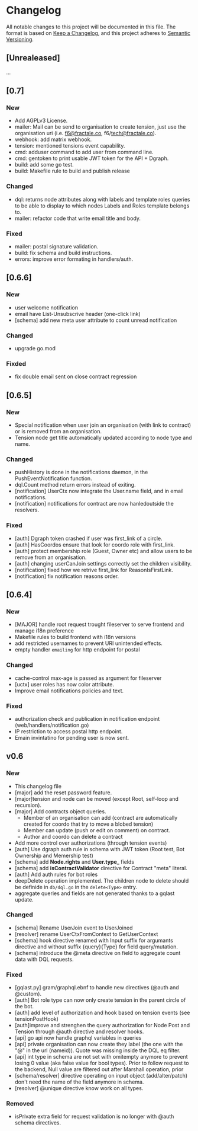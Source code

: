 # Changelog

All notable changes to this project will be documented in this file.
The format is based on [Keep a Changelog](https://keepachangelog.com/en/1.0.0/), and this project adheres to [Semantic Versioning](https://semver.org/spec/v2.0.0.html).


## [Unrealeased]
...

## [0.7]

### New
- Add AGPLv3 License.
- mailer: Mail can be send to organisation to create tension, just use the organisation uri (i.e. f6@fractale.co, f6/tech@fractale.co).
- webhook: add matrix webhook.
- tension: mentioned tensions event capability.
- cmd: adduser command to add user from command line.
- cmd: gentoken to print usable JWT token for the API + Dgraph.
- build: add some go test.
- build: Makefile rule to build and publish release

### Changed
- dql: returns node attributes along with labels and template roles queries to be able to display to which nodes Labels and Roles template belongs to.
- mailer: refactor code that write email title and body.

### Fixed
- mailer: postal signature validation.
- build: fix schema and build instructions.
- errors: improve error formating in handlers/auth.

## [0.6.6]

### New
- user welcome notification
- email have List-Unsubscrive header (one-click link)
- [schema] add new meta user attribute to count unread notification

### Changed
- upgrade go.mod

### Fixded
- fix double email sent on close contract regression


## [0.6.5]

### New
- Special notification when user join an organisation (with link to contract) or is removed from an organisation.
- Tension node get title automatically updated according to node type and name.

### Changed
- pushHistory is done in the notifications daemon, in the PushEventNotification function.
- dql.Count method return errors instead of exiting.
- [notification] UserCtx now integrate the User.name field, and in email notifications.
- [notification] notifications for contract are now hanledoutside the resolvers.

### Fixed
- [auth] Dgraph token crashed if user was first_link of a circle.
- [auth] HasCoordos ensure that look for coordo role with first_link.
- [auth] protect membership role (Guest, Owner etc) and allow users to be remove from an organisation.
- [auth] changing userCanJoin settings correctly set the children visibility.
- [notification] fixed how we retrive first_link for ReasonIsFirstLink.
- [notification] fix notification reasons order.


## [0.6.4]

### New
- [MAJOR] handle root request trought fileserver to serve frontend and manage i18n preference
- Makefile rules to build frontend with i18n versions
- add restricted usernames to prevent URI unintended effects.
- empty handler `emailing` for http endpoint for postal
### Changed
- cache-control max-age is passed as argument for fileserver
- [uctx] user roles has now color attribute.
- Improve email notifications policies and text.
### Fixed
- authorization check and publication in notification endpoint (web/handlers/notification.go)
- IP restriction to access postal http endpoint.
- Emain invintatino for pending user is now sent.


## v0.6

### New
- This changelog file
- [major] add the reset password feature.
- [major]tension and node can be moved (except Root, self-loop and recursion).
- [major] Add contracts object queries.
    - Member of an organisation can add (contract are automatically created for coordo that try to move a blobed tension)
    - Member can update (push or edit on comment) on contract.
    - Author and coordo can delete a contract
- Add more control over authorizations (through tension events)
- [auth] Use dgraph auth rule in schema with JWT token (Root test, Bot Ownership and Memership test)
- [schema] add **Node.rights** and **User.type_** fields
- [schema] add **isContractValidator** directive for Contract "meta" literal.
- [auth] Add auth rules for bot roles
- deepDelete operation implemented. The children node to delete should be definide in `db/dql.go` in the `delete<Type>` entry.
- aggregate queries and fields are not generated thanks to a gqlast update.

### Changed
- [schema] Rename UserJoin event to UserJoined
- [resolver] rename UserCtxFromContext to GetUserContext
- [schema] hook directive renamed with Input suffix for argumants directive and without suffix {query}{Type} for field query/mutation.
- [schema] introduce the @meta directive on field to aggregate count data with DQL requests.


### Fixed
- [gqlast.py] gram/graphql.ebnf to handle new directives (@auth and @custom).
- [auth] Bot role type can now only create tension in the parent circle of the bot.
- [auth] add level of authorization and hook based on tension events (see tensionPostHook)
- [auth]improve and strenghen the query authorization for Node Post and Tension through @auth directive and resolver hooks.
- [api] go api now handle graphql variables in queries
- [api] private organisation can now create they label (the one with the "@" in the url (nameid)). Quote was missing inside the DQL eq filter.
- [api] int type in schema are not set with omitempty anymore to prevent losing 0 value (aka false value for bool types). Prior to follow request to the backend, Null value are filtered out after Marshall operation, prior
- [schema/resolver] directive operating on input object (add/alter/patch) don't need the name of the field anymore in schema.
- [resolver] @unique directive know work on all types.

### Removed
- isPrivate extra field for request validation is no longer with @auth schema directives.
